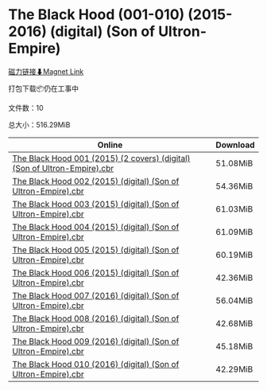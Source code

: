 # The Black Hood (001-010) (2015-2016) (digital) (Son of Ultron-Empire)

[磁力链接⬇Magnet Link](magnet:?xt=urn:btih:19005ffc51be6295d3f7a9e1209137ec6396302d&dn=The%20Black%20Hood%20%28001-010%29%20%282015-2016%29%20%28digital%29%20%28Son%20of%20Ultron-Empire%29)

打包下载📦仍在工事中

文件数：10

总大小：516.29MiB

Online | Download
--- | ---
[The Black Hood 001 (2015) (2 covers) (digital) (Son of Ultron-Empire).cbr](https://github.com/alicewish/markdown/blob/master/comic/Black-Hood-001-2015-2-covers-digital-Son-of-Ultron-Empire-cbr.md) | 51.08MiB
[The Black Hood 002 (2015) (digital) (Son of Ultron-Empire).cbr](https://github.com/alicewish/markdown/blob/master/comic/Black-Hood-002-2015-digital-Son-of-Ultron-Empire-cbr.md) | 54.36MiB
[The Black Hood 003 (2015) (digital) (Son of Ultron-Empire).cbr](https://github.com/alicewish/markdown/blob/master/comic/Black-Hood-003-2015-digital-Son-of-Ultron-Empire-cbr.md) | 61.03MiB
[The Black Hood 004 (2015) (digital) (Son of Ultron-Empire).cbr](https://github.com/alicewish/markdown/blob/master/comic/Black-Hood-004-2015-digital-Son-of-Ultron-Empire-cbr.md) | 61.09MiB
[The Black Hood 005 (2015) (digital) (Son of Ultron-Empire).cbr](https://github.com/alicewish/markdown/blob/master/comic/Black-Hood-005-2015-digital-Son-of-Ultron-Empire-cbr.md) | 60.19MiB
[The Black Hood 006 (2015) (digital) (Son of Ultron-Empire).cbr](https://github.com/alicewish/markdown/blob/master/comic/Black-Hood-006-2015-digital-Son-of-Ultron-Empire-cbr.md) | 42.36MiB
[The Black Hood 007 (2016) (digital) (Son of Ultron-Empire).cbr](https://github.com/alicewish/markdown/blob/master/comic/Black-Hood-007-2016-digital-Son-of-Ultron-Empire-cbr.md) | 56.04MiB
[The Black Hood 008 (2016) (digital) (Son of Ultron-Empire).cbr](https://github.com/alicewish/markdown/blob/master/comic/Black-Hood-008-2016-digital-Son-of-Ultron-Empire-cbr.md) | 42.68MiB
[The Black Hood 009 (2016) (digital) (Son of Ultron-Empire).cbr](https://github.com/alicewish/markdown/blob/master/comic/Black-Hood-009-2016-digital-Son-of-Ultron-Empire-cbr.md) | 45.18MiB
[The Black Hood 010 (2016) (digital) (Son of Ultron-Empire).cbr](https://github.com/alicewish/markdown/blob/master/comic/Black-Hood-010-2016-digital-Son-of-Ultron-Empire-cbr.md) | 42.29MiB